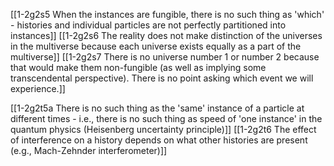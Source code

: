 [[1-2g2s5 When the instances are fungible, there is no such thing as 'which' - histories and individual particles are not perfectly partitioned into instances]]
[[1-2g2s6 The reality does not make distinction of the universes in the multiverse because each universe exists equally as a part of the multiverse]]
[[1-2g2s7 There is no universe number 1 or number 2 because that would make them non-fungible (as well as implying some transcendental perspective). There is no point asking which event we will experience.]]

[[1-2g2t5a There is no such thing as the 'same' instance of a particle at different times - i.e., there is no such thing as speed of 'one instance' in the quantum physics (Heisenberg uncertainty principle)]]
[[1-2g2t6 The effect of interference on a history depends on what other histories are present (e.g., Mach-Zehnder interferometer)]]